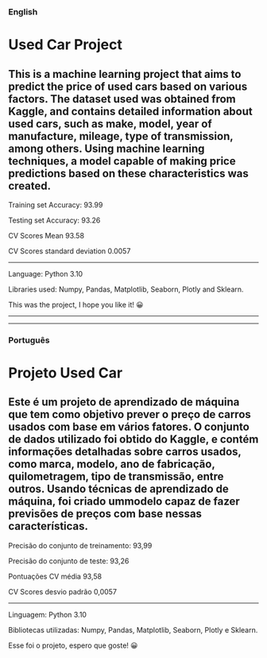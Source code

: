 ### English
# Used Car Project

This is a machine learning project that aims to predict the price of used cars based on various factors. The dataset used was obtained from Kaggle,
and contains detailed information about used cars, such as make, model, year of manufacture, mileage, type of transmission, among others.
Using machine learning techniques, a model capable of making price predictions based on these characteristics was created.
-----------------------------------------------------------------------------------------------------------------------------------------------------

Training set Accuracy: 93.99

Testing set Accuracy: 93.26

CV Scores Mean 93.58

CV Scores standard deviation 0.0057

-----------------------------------------------------------------------------------------------------------------------------------------------------
Language: Python 3.10

Libraries used: Numpy, Pandas, Matplotlib, Seaborn, Plotly and Sklearn.

This was the project, I hope you like it! 😀

-----------------------------------------------------------------------------------------------------------------------------------------------------
-----------------------------------------------------------------------------------------------------------------------------------------------------

### Português
# Projeto Used Car

Este é um projeto de aprendizado de máquina que tem como objetivo prever o preço de carros usados com base em vários fatores. O conjunto de dados utilizado foi obtido do Kaggle, 
e contém informações detalhadas sobre carros usados, como marca, modelo, ano de fabricação, quilometragem, tipo de transmissão, entre outros. 
Usando técnicas de aprendizado de máquina, foi criado ummodelo capaz de fazer previsões de preços com base nessas características.
-----------------------------------------------------------------------------------------------------------------------------------------------------

Precisão do conjunto de treinamento: 93,99

Precisão do conjunto de teste: 93,26

Pontuações CV média 93,58

CV Scores desvio padrão 0,0057

-----------------------------------------------------------------------------------------------------------------------------------------------------
Linguagem: Python 3.10

Bibliotecas utilizadas: Numpy, Pandas, Matplotlib, Seaborn, Plotly e Sklearn.

Esse foi o projeto, espero que goste! 😀
